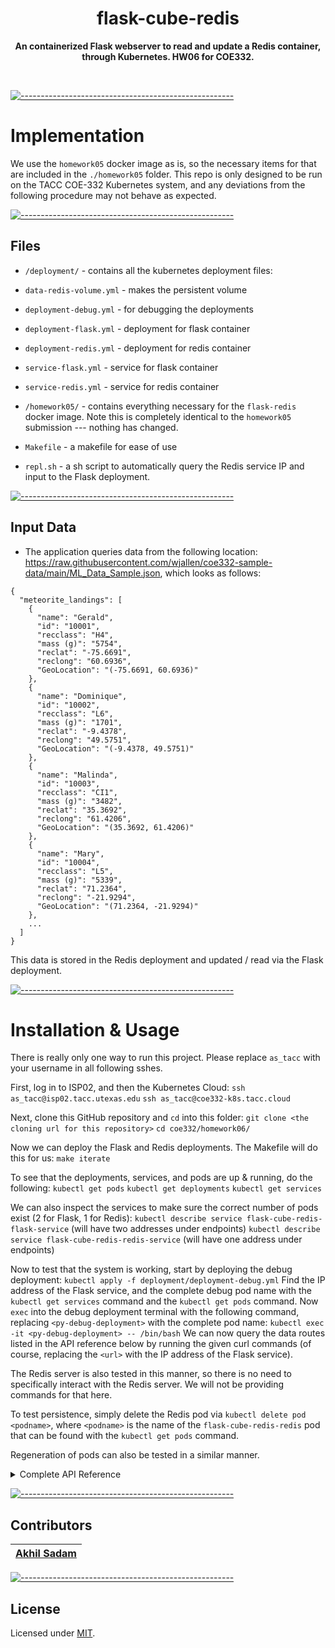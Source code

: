 <!-- ⚠️ This README has been generated from the file(s) "blueprint.md" ⚠️--><h1 align="center">flask-cube-redis</h1>
<p align="center">
  <b>An containerized Flask webserver to read and update a Redis container, through Kubernetes. HW06 for COE332.</b></br>
  <sub><sub>
</p>

<br />

[![-----------------------------------------------------](https://raw.githubusercontent.com/andreasbm/readme/master/assets/lines/cloudy.png)](#implementation)

#  Implementation

We use the `homework05` docker image as is, so the necessary items for that are included in the `./homework05` folder.
This repo is only designed to be run on the TACC COE-332 Kubernetes system, and any deviations from the following procedure may not behave as expected.


[![-----------------------------------------------------](https://raw.githubusercontent.com/andreasbm/readme/master/assets/lines/cloudy.png)](#files)

##  Files

- `/deployment/` - contains all the kubernetes deployment files:

 - `data-redis-volume.yml` - makes the persistent volume
 - `deployment-debug.yml` - for debugging the deployments
 - `deployment-flask.yml` - deployment for flask container
 - `deployment-redis.yml` - deployment for redis container
 - `service-flask.yml` - service for flask container
 - `service-redis.yml` - service for redis container

- `/homework05/` - contains everything necessary for the `flask-redis` docker image. Note this is completely identical to the `homework05` submission --- nothing has changed.

- `Makefile` - a makefile for ease of use
- `repl.sh` - a sh script to automatically query the Redis service IP and input to the Flask deployment.

[![-----------------------------------------------------](https://raw.githubusercontent.com/andreasbm/readme/master/assets/lines/cloudy.png)](#input-data)

##  Input Data

- The application queries data from the following location: <a href="https://raw.githubusercontent.com/wjallen/coe332-sample-data/main/ML_Data_Sample.json">https://raw.githubusercontent.com/wjallen/coe332-sample-data/main/ML_Data_Sample.json</a>, which looks as follows:

```
{
  "meteorite_landings": [
    {
      "name": "Gerald",
      "id": "10001",
      "recclass": "H4",
      "mass (g)": "5754",
      "reclat": "-75.6691",
      "reclong": "60.6936",
      "GeoLocation": "(-75.6691, 60.6936)"
    },
    {
      "name": "Dominique",
      "id": "10002",
      "recclass": "L6",
      "mass (g)": "1701",
      "reclat": "-9.4378",
      "reclong": "49.5751",
      "GeoLocation": "(-9.4378, 49.5751)"
    },
    {
      "name": "Malinda",
      "id": "10003",
      "recclass": "CI1",
      "mass (g)": "3482",
      "reclat": "35.3692",
      "reclong": "61.4206",
      "GeoLocation": "(35.3692, 61.4206)"
    },
    {
      "name": "Mary",
      "id": "10004",
      "recclass": "L5",
      "mass (g)": "5339",
      "reclat": "71.2364",
      "reclong": "-21.9294",
      "GeoLocation": "(71.2364, -21.9294)"
    },
    ...
  ]
}
```

This data is stored in the Redis deployment and updated / read via the Flask deployment.


[![-----------------------------------------------------](https://raw.githubusercontent.com/andreasbm/readme/master/assets/lines/cloudy.png)](#installation--usage)

#  Installation & Usage

There is really only one way to run this project. Please replace `as_tacc` with your username in all following sshes.

First, log in to ISP02, and then the Kubernetes Cloud:
`ssh as_tacc@isp02.tacc.utexas.edu`
`ssh as_tacc@coe332-k8s.tacc.cloud`

Next, clone this GitHub repository and `cd` into this folder:
`git clone <the cloning url for this repository>`
`cd coe332/homework06/`

Now we can deploy the Flask and Redis deployments. The Makefile will do this for us:
`make iterate`

To see that the deployments, services, and pods are up & running, do the following:
`kubectl get pods`
`kubectl get deployments`
`kubectl get services`

We can also inspect the services to make sure the correct number of pods exist (2 for Flask, 1 for Redis):
`kubectl describe service flask-cube-redis-flask-service` (will have two addresses under endpoints)
`kubectl describe service flask-cube-redis-redis-service` (will have one address under endpoints)

Now to test that the system is working, start by deploying the debug deployment:
`kubectl apply -f deployment/deployment-debug.yml`
Find the IP address of the Flask service, and the complete debug pod name with the `kubectl get services` command and the `kubectl get pods` command.
Now `exec` into the debug deployment terminal with the following command, replacing `<py-debug-deployment>` with the complete pod name:
`kubectl exec -it <py-debug-deployment> -- /bin/bash`
We can now query the data routes listed in the API reference below by running the given curl commands (of course, replacing the `<url>` with the IP address of the Flask service).


The Redis server is also tested in this manner, so there is no need to specifically interact with the Redis server. We will not be providing commands for that here.

To test persistence, simply delete the Redis pod via `kubectl delete pod <podname>`, where `<podname>` is the name of the `flask-cube-redis-redis` pod that can be found with the `kubectl get pods` command.

Regeneration of pods can also be tested in a similar manner.

<details>
<summary> Complete API Reference </summary>


[![-----------------------------------------------------](https://raw.githubusercontent.com/andreasbm/readme/master/assets/lines/cloudy.png)](#rest-api)

##  REST API:

### ENDPOINT (POST) : `/data`
 - Description: Update Redis database with Meteorite Landings data.
 - Parameters: 
   -  N/A
 - Responses: 
   -  A `201` response will : Update the database and return a success message.

 - Example: `curl -X POST <url>:5000/data -H "accept: application/json"`
 - Example Output:
```
Successful Load!
```

 ### ENDPOINT (GET): `/data`
 - Description: Get Meteorite Landings (ML) data from Redis database.
 - Parameters: 
   -  (optional) Start query parameter to index the ML list.
 - Responses: 
   -  A `200` response will : Return the indexed list as JSON.

 - Example: `curl -X GET <url>:5000/data -H "accept: application/json"`
 - Example Output:
```
[{"GeoLocation":"(74.4431, -65.2342)","id":"10010","mass (g)":"3644","name":"Helga","recclass":"L5","reclat":"74.4431","reclong":"-65.2342"},{"GeoLocation":"(-46.4123, 58.0161)","id":"10099","mass (g)":"7317","name":"John","recclass":"H6","reclat":"-46.4123","reclong":"58.0161"},{"GeoLocation":"(-12.9202, 33.6740)","id":"10171","mass (g)":"7419","name":"Marisol","recclass":"CV3","reclat":"-12.9202","reclong":"33.6740"},{"GeoLocation":"(84.8000, 14.6012)","id":"10222",
......
]
```

</details>


[![-----------------------------------------------------](https://raw.githubusercontent.com/andreasbm/readme/master/assets/lines/cloudy.png)](#contributors)

##  Contributors
	

| [Akhil Sadam](https://github.com/akhilsadam) |
|:----------------------------------------------:|



[![-----------------------------------------------------](https://raw.githubusercontent.com/andreasbm/readme/master/assets/lines/cloudy.png)](#license)

##  License
	
Licensed under [MIT](https://opensource.org/licenses/MIT).